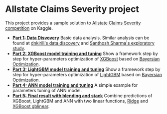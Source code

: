 # Allstate Claims Severity project

This project provides a sample solution to [Allstate Claims Severity competition](https://www.kaggle.com/c/allstate-claims-severity) on Kaggle. 

* **[Part 1: Data Disvovery](part1_data_discovery.ipynb)** Basic data analysis. Similar analysis can be found at [dnkirill's data discovery](https://github.com/xujin1982/allstate_capstone/blob/master/part1_data_discovery.ipynb) and [Santhosh Sharma's exploratory study](https://www.kaggle.com/sharmasanthosh/allstate-claims-severity/exploratory-study-on-ml-algorithms#).
* **[Part 2: XGBoost model training and tuning](part2_XGBoost_traininig_and_tuning.ipynb)** Show a framework step by step for hyper-parameters optimization of [XGBoost](xgboost.readthedocs.io/en/latest/) based on [Bayersian Optimization](https://github.com/fmfn/BayesianOptimization).
* **[Part 3: LightGBM model training and tuning](part3_LightGBM_training_and_tuning.ipynb)** Show a framework step by step for hyper-parameters optimization of [LightGBM](https://github.com/Microsoft/LightGBM) based on [Bayersian Optimization](https://github.com/fmfn/BayesianOptimization).
* **[Part 4: ANN model training and tuning](part4_ANN_Keras_training_and_tuning.ipynb)** A simple example for parameters tuning of ANN model. 
* **[Part 5: Final result with blending and stack](part5_blending_and_stack.ipynb)** Combine predictions of XGBoost, LightGBM and ANN with two linear functions, [Ridge](http://scikit-learn.org/stable/modules/generated/sklearn.linear_model.Ridge.html) and [XGBoost gblinear](http://xgboost.readthedocs.io/en/latest/parameter.html).

